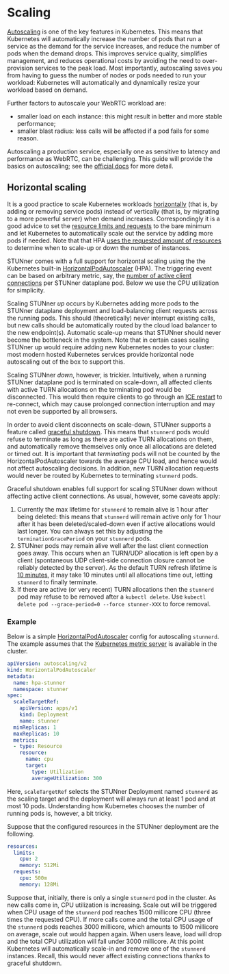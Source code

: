 # Scaling

[Autoscaling](https://kubernetes.io/docs/tasks/run-application/horizontal-pod-autoscale) is one of
the key features in Kubernetes. This means that Kubernetes will automatically increase the number
of pods that run a service as the demand for the service increases, and reduce the number of pods
when the demand drops. This improves service quality, simplifies management, and reduces
operational costs by avoiding the need to over-provision services to the peak load. Most
importantly, autoscaling saves you from having to guess the number of nodes or pods needed to run
your workload: Kubernetes will automatically and dynamically resize your workload based on demand.

Further factors to autoscale your WebRTC workload are:
- smaller load on each instance: this might result in better and more stable performance;
- smaller blast radius: less calls will be affected if a pod fails for some reason.

Autoscaling a production service, especially one as sensitive to latency and performance as WebRTC,
can be challenging. This guide will provide the basics on autoscaling; see the [official
docs](https://kubernetes.io/docs/tasks/run-application/horizontal-pod-autoscale) for more detail.

## Horizontal scaling

It is a good practice to scale Kubernetes workloads
[horizontally](https://openmetal.io/docs/edu/openstack/horizontal-scaling-vs-vertical-scaling)
(that is, by adding or removing service pods) instead of vertically (that is, by migrating to a
more powerful server) when demand increases. Correspondingly it is a good advice to set the
[resource limits and
requests](https://kubernetes.io/docs/concepts/configuration/manage-resources-containers/) to the
bare minimum and let Kubernetes to automatically scale out the service by adding more pods if
needed.  Note that that HPA [uses the requested amount of
resources](https://pauldally.medium.com/horizontalpodautoscaler-uses-request-not-limit-to-determine-when-to-scale-97643d808997)
to determine when to scale-up or down the number of instances.

STUNner comes with a full support for horizontal scaling using the the Kubernetes built-in
[HorizontalPodAutoscaler](https://kubernetes.io/docs/tasks/run-application/horizontal-pod-autoscale)
(HPA). The triggering event can be based on arbitrary metric, say, the [number of active client
connections](#MONITORING.md) per STUNner dataplane pod. Below we use the CPU utilization for
simplicity.

Scaling STUNner *up* occurs by Kubernetes adding more pods to the STUNner dataplane deployment and
load-balancing client requests across the running pods. This should (theoretically) never interrupt
existing calls, but new calls should be automatically routed by the cloud load balancer to the new
endpoint(s). Automatic scale-up means that STUNner should never become the bottleneck in the
system. Note that in certain cases scaling STUNner up would require adding new Kubernetes nodes to
your cluster: most modern hosted Kubernetes services provide horizontal node autoscaling out of the
box to support this.

Scaling STUNner *down*, however, is trickier. Intuitively, when a running STUNner dataplane pod is
terminated on scale-down, all affected clients with active TURN allocations on the terminating pod
would be disconnected. This would then require clients to go through an [ICE
restart](https://developer.mozilla.org/en-US/docs/Web/API/RTCPeerConnection/restartIce) to
re-connect, which may cause prolonged connection interruption and may not even be supported by all
browsers.

In order to avoid client disconnects on scale-down, STUNner supports a feature called [graceful
shutdown](https://cloud.google.com/blog/products/containers-kubernetes/kubernetes-best-practices-terminating-with-grace). This
means that `stunnerd` pods would refuse to terminate as long as there are active TURN allocations
on them, and automatically remove themselves only once all allocations are deleted or timed out. It
is important that *terminating* pods will not be counted by the HorizontalPodAutoscaler towards the
average CPU load, and hence would not affect autoscaling decisions. In addition, new TURN
allocation requests would never be routed by Kubernetes to terminating `stunnerd` pods.

Graceful shutdown enables full support for scaling STUNner down without affecting active client
connections. As usual, however, some caveats apply:
1. Currently the max lifetime for `stunnerd` to remain alive is 1 hour after being deleted: this
   means that `stunnerd` will remain active only for 1 hour after it has been deleted/scaled-down
   even if active allocations would last longer. You can always set this by adjusting the
   `terminationGracePeriod` on your `stunnerd` pods.
2. STUNner pods may remain alive well after the last client connection goes away. This occurs when
   an TURN/UDP allocation is left open by a client (spontaneous UDP client-side connection closure
   cannot be reliably detected by the server). As the default TURN refresh lifetime is [10
   minutes](https://www.rfc-editor.org/rfc/rfc8656#section-3.2-3), it may take 10 minutes until all
   allocations time out, letting `stunnerd` to finally terminate.
3. If there are active (or very recent) TURN allocations then the `stunnerd` pod may refuse to be
   removed after a `kubectl delete`. Use `kubectl delete pod --grace-period=0 --force stunner-XXX`
   to force removal.

### Example

Below is a simple
[HorizontalPodAutoscaler](https://kubernetes.io/docs/tasks/run-application/horizontal-pod-autoscale-walkthrough/)
config for autoscaling `stunnerd`. The example assumes that the [Kubernetes metric
server](https://github.com/kubernetes-sigs/metrics-server#installation) is available in the
cluster.

```yaml
apiVersion: autoscaling/v2
kind: HorizontalPodAutoscaler
metadata:
  name: hpa-stunner
  namespace: stunner
spec:
  scaleTargetRef:
    apiVersion: apps/v1
    kind: Deployment
    name: stunner
  minReplicas: 1
  maxReplicas: 10
  metrics:
  - type: Resource
    resource:
      name: cpu
      target:
        type: Utilization
        averageUtilization: 300
```

Here, `scaleTargetRef` selects the STUNner Deployment named `stunnerd` as the scaling target and
the deployment will always run at least 1 pod and at most 10 pods. Understanding how Kubernetes
chooses the number of running pods is, however, a bit tricky.

Suppose that the configured resources in the STUNner deployment are the following.

```yaml
resources:
  limits:
    cpu: 2
    memory: 512Mi
  requests:
    cpu: 500m
    memory: 128Mi
```

Suppose that, initially, there is only a single `stunnerd` pod in the cluster. As new calls come
in, CPU utilization is increasing. Scale out will be triggered when CPU usage of the `stunnerd` pod
reaches 1500 millicore CPU (three times the requested CPU). If more calls come and the total CPU
usage of the `stunnerd` pods reaches 3000 millicore, which amounts to 1500 millicore on average,
scale out would happen again. When users leave, load will drop and the total CPU utilization will
fall under 3000 millicore. At this point Kubernetes will automatically scale-in and remove one of
the `stunnerd` instances. Recall, this would never affect existing connections thanks to graceful
shutdown.


